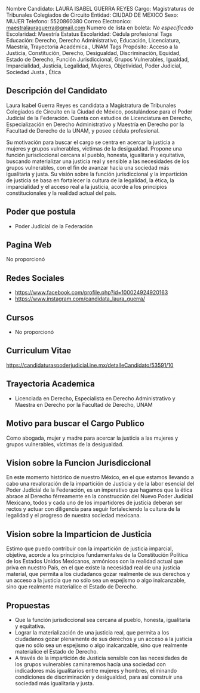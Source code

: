 Nombre Candidato: LAURA ISABEL GUERRA REYES
Cargo: Magistraturas de Tribunales Colegiados de Circuito
Entidad: CIUDAD DE MEXICO
Sexo: MUJER
Telefono: 5520860380
Correo Electronico: maestralauraguerra@gmail.com
Numero de lista en boleta: *No especificado*
Escolaridad: Maestría
Estatus Escolaridad: Cédula profesional
Tags Educación: Derecho, Derecho Administrativo, Educación, Licenciatura, Maestría, Trayectoria Académica., UNAM
Tags Propósito: Acceso a la Justicia, Constitución, Derecho, Desigualdad, Discriminación, Equidad, Estado de Derecho, Función Jurisdiccional, Grupos Vulnerables, Igualdad, Imparcialidad, Justicia, Legalidad, Mujeres, Objetividad, Poder Judicial, Sociedad Justa., Ética


## Descripción del Candidato 

Laura Isabel Guerra Reyes es candidata a Magistratura de Tribunales Colegiados de Circuito en la Ciudad de México, postulándose para el Poder Judicial de la Federación. Cuenta con estudios de Licenciatura en Derecho, Especialización en Derecho Administrativo y Maestría en Derecho por la Facultad de Derecho de la UNAM, y posee cédula profesional.

Su motivación para buscar el cargo se centra en acercar la justicia a mujeres y grupos vulnerables, víctimas de la desigualdad. Propone una función jurisdiccional cercana al pueblo, honesta, igualitaria y equitativa, buscando materializar una justicia real y sensible a las necesidades de los grupos vulnerables, con el fin de avanzar hacia una sociedad más igualitaria y justa. Su visión sobre la función jurisdiccional y la impartición de justicia se basa en fortalecer la cultura de la legalidad, la ética, la imparcialidad y el acceso real a la justicia, acorde a los principios constitucionales y la realidad actual del país.


## Poder que postula

- Poder Judicial de la Federación


## Pagina Web

No proporcionó


## Redes Sociales

- https://www.facebook.com/profile.php?id=100024924920163
- https://www.instagram.com/candidata_laura_guerra/


## Cursos

- No proporcionó


## Curriculum Vitae

https://candidaturaspoderjudicial.ine.mx/detalleCandidato/53591/10


## Trayectoria Academica

- Licenciada en Derecho, Especialista en Derecho Administrativo y Maestra en Derecho por la Facultad de Derecho, UNAM


## Motivo para buscar el Cargo Publico

Como abogada, mujer y madre para acercar la justicia a las mujeres y grupos vulnerables, víctimas de la desigualdad.


## Vision sobre la Funcion Jurisdiccional

En este momento histórico de nuestro México, en el que estamos llevando a cabo una revaloración de la impartición de Justicia y de la labor esencial del Poder Judicial de la Federación, es un imperativo que hagamos que la ética abrace al Derecho férreamente en la construcción del Nuevo Poder Judicial Mexicano, todos y cada uno de los impartidores de justicia deberan ser rectos y actuar con diligencia para seguir fortaleciendo la cultura de la legalidad y el progreso de nuestra sociedad mexicana.


## Vision sobre la Imparticion de Justicia

Estimo que puedo contribuir con la impartición de justicia imparcial, objetiva, acorde a los principios fundamentales de la Constitución Política de los Estados Unidos Mexicanos, armónicos con la realidad actual que priva en nuestro País, en el que existe la necesidad real de una justicia material, que permita a los ciudadanos gozar realmente de sus derechos y un acceso a la justicia que no sólo sea un espejismo o algo inalcanzable, sino que realmente materialice el Estado de Derecho.


## Propuestas

- Que la función jurisdiccional sea cercana al pueblo, honesta, igualitaria y equitativa.
- Lograr la materialización de una justicia real, que permita a los ciudadanos gozar plenamente de sus derechos y un acceso a la justicia que no sólo sea un espejismo o algo inalcanzable, sino que realmente materialice el Estado de Derecho.
- A través de la impartición de Justicia sensible con las necesidades de los grupos vulnerables caminaremos hacía una sociedad con indicadores más igualitarios entre mujeres y hombres, eliminando condiciones de discriminación y desigualdad, para así construir una sociedad más igualitaria y justa.

